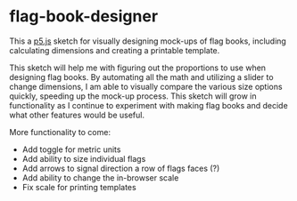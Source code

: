 # flag-book-designer
This a [p5.js](https://p5js.org/) sketch for visually designing mock-ups of flag books, including calculating dimensions and creating a printable template.

This sketch will help me with figuring out the proportions to use when designing flag books. By automating all the math and utilizing a slider to change dimensions, I am able to visually compare the various size options quickly, speeding up the mock-up process. This sketch will grow in functionality as I continue to experiment with making flag books and decide what other features would be useful.

More functionality to come:
* Add toggle for metric units
* Add ability to size individual flags
* Add arrows to signal direction a row of flags faces (?)
* Add ability to change the in-browser scale
* Fix scale for printing templates
